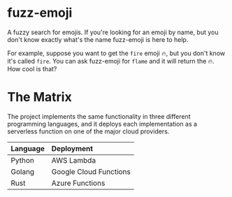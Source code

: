 # fuzz-emoji

A fuzzy search for emojis. If you're looking for an emoji by name, but you don't know exactly
what's the name fuzz-emoji is here to help.

For example, suppose you want to get the `fire` emoji 🔥, but you don't know it's called `fire`.
You can ask fuzz-emoji for `flame` and it will return the 🔥. How cool is that?

# The Matrix

The project implements the same functionality in three different programming languages, and it deploys each
implementation as a serverless function on one of the major cloud providers.

| Language | Deployment             |
|:---------|:-----------------------|
| Python   | AWS Lambda             |
| Golang   | Google Cloud Functions |
| Rust     | Azure Functions        |


